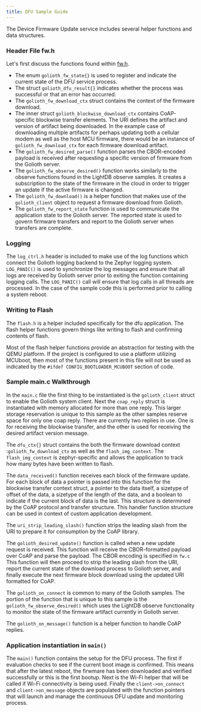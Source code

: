 ```yaml
---
title: DFU Sample Guide
---
```


The Device Firmware Update service includes several helper functions and data structures.  

### Header File fw.h

Let's first discuss the functions found within [fw.h](https://github.com/golioth/zephyr-sdk/blob/main/include/net/golioth/fw.h).

* The enum ```golioth_fw_state{}``` is used to register and indicate the current state of the DFU service process.
* The struct ```golioth_dfu_result{}``` indicates whether the process was successful or that an error has occurred.
* The ```golioth_fw_download_ctx``` struct contains the context of the firmware download.
* The inner struct ```golioth_blockwise_download_ctx``` contains CoAP-specific blockwise transfer elements. The URI defines the artifact and version of artifact being downloaded. In the example case of downloading multiple artifacts for perhaps updating both a cellular modem as well as the host MCU firmware, there would be an instance of ```golioth_fw_download_ctx``` for each firmware download artifact.
* The ```golioth_fw_desired_parse()``` function parses the CBOR-encoded payload is received after requesting a specific version of firmware from the Golioth server.
* The ```golioth_fw_observe_desired()``` function works similarly to the observe functions found in the LightDB observe samples. It creates a subscription to the state of the firmware in the cloud in order to trigger an update if the active firmware is changed.
* The ```golioth_fw_download()``` is a helper function that makes use of the ```golioth_client``` object to request a firmware download from Golioth.
* The ```golioth_fw_report_state``` function is used to communicate the application state to the Golioth server.  The reported state is used to govern firmware transfers and report to the Golioth server when transfers are complete.

### Logging

The ```log_ctrl.h``` header is included to make use of the log functions which connect the Golioth logging backend to the Zephyr logging system. ```LOG_PANIC()``` is used to synchronize the log messages and ensure that all logs are received by Golioth server prior to exiting the function containing logging calls.  The ```LOG_PANIC()``` call will ensure that log calls in all threads are processed.  In the case of the sample code this is performed prior to calling a system reboot.

### Writing to Flash

The ```flash.h``` is a helper included specifically for the dfu application. The flash helper functions govern things like writing to flash and confirming contents of flash. 

Most of the flash helper functions provide an abstraction for testing with the QEMU platform. If the project is configured to use a platform utilizing MCUboot, then most of the functions present in this file will not be used as indicated by the ```#ifdef CONFIG_BOOTLOADER_MCUBOOT``` section of code.

### Sample main.c Walkthrough

In the ```main.c``` file the first thing to be instantiated is the ```golioth_client``` struct to enable the Golioth system client.  Next the ```coap_reply``` struct is instantiated with memory allocated for more than one reply.  This larger storage reservation is unique to this sample as the other samples reserve space for only one coap reply.  There are currently two replies in use.  One is for receiving the blockwise transfer, and the other is used for receiving the desired artifact version message.

The ```dfu_ctx{}``` struct contains the both the firmware download context :```golioth_fw_download_ctx``` as well as the ```flash_img_context```. The ```flash_img_context``` is zephyr-specific and allows the application to track how many bytes have been written to flash.

The ```data_received()``` function receives each block of the firmware update. For each block of data a pointer is passed into this function for the blockwise transfer context struct, a pointer to the data itself, a sizetype of offset of the data, a sizetype of the length of the data, and a boolean to indicate if the current block of data is the last.  This structure is determined by the CoAP protocol and transfer structure.  This handler function structure can be used in context of custom application development.

The ```uri_strip_leading_slash()``` function strips the leading slash from the URI to prepare it for consumption by the CoAP library.

The ```golioth_desired_update()``` function is called when a new update request is received.  This function will receive the CBOR-formatted payload over CoAP and parse the payload.  The CBOR encoding is specified in ```fw.c``` This function will then proceed to strip the leading slash from the URI, report the current state of the download process to Golioth server, and finally execute the next firmware block download using the updated URI formatted for CoAP.

The ```golioth_on_connect``` is common to many of the Golioth samples.  The portion of the function that is unique to this sample is the ```golioth_fw_observe_desired()``` which uses the LightDB observe functionality to monitor the state of the firmware artifact currently in Golioth server.

The ```golioth_on_message()``` function is a helper function to handle CoAP replies.

### Application instantiation in ```main()```

The ```main()``` function contains the setup for the DFU process.  The first if evaluation checks to see if the current boot image is confirmed.  This means that after the latest reboot, the firwmare has been downloaded and verified successfully or this is the first bootup.  Next is the Wi-Fi helper that will be called if Wi-Fi connectivity is being used. Finally the ```client->on_connect``` and ```client->on_message``` objects are populated with the function pointers that will launch and manage the continuous DFU update and monitoring process.

